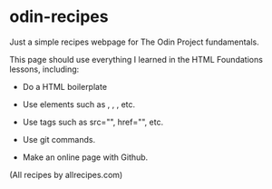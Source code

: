 # odin-recipes

Just a simple recipes webpage for The Odin Project fundamentals.

This page should use everything I learned in the HTML Foundations lessons, including:

- Do a HTML boilerplate

- Use elements such as <html></html>, <body></body>, <img>, etc.

- Use tags such as src="", href="", etc.

- Use git commands.

- Make an online page with Github.

(All recipes by allrecipes.com)